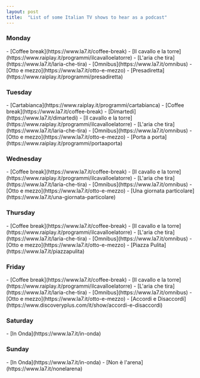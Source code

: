 ```yaml
---
layout: post
title:  "List of some Italian TV shows to hear as a podcast"
---
```

<h3 class="day-0">Monday</h3>
- [Coffee break](https://www.la7.it/coffee-break)
- [Il cavallo e la torre](https://www.raiplay.it/programmi/ilcavalloelatorre)
- [L'aria che tira](https://www.la7.it/laria-che-tira)
- [Omnibus](https://www.la7.it/omnibus)
- [Otto e mezzo](https://www.la7.it/otto-e-mezzo)
- [Presadiretta](https://www.raiplay.it/programmi/presadiretta)

<h3 class="day-1">Tuesday</h3>
- [Cartabianca](https://www.raiplay.it/programmi/cartabianca)
- [Coffee break](https://www.la7.it/coffee-break)
- [Dimartedì](https://www.la7.it/dimartedi)
- [Il cavallo e la torre](https://www.raiplay.it/programmi/ilcavalloelatorre)
- [L'aria che tira](https://www.la7.it/laria-che-tira)
- [Omnibus](https://www.la7.it/omnibus)
- [Otto e mezzo](https://www.la7.it/otto-e-mezzo)
- [Porta a porta](https://www.raiplay.it/programmi/portaaporta)

<h3 class="day-2">Wednesday</h3>
- [Coffee break](https://www.la7.it/coffee-break)
- [Il cavallo e la torre](https://www.raiplay.it/programmi/ilcavalloelatorre)
- [L'aria che tira](https://www.la7.it/laria-che-tira)
- [Omnibus](https://www.la7.it/omnibus)
- [Otto e mezzo](https://www.la7.it/otto-e-mezzo)
- [Una giornata particolare](https://www.la7.it/una-giornata-particolare)

<h3 class="day-3">Thursday</h3>
- [Coffee break](https://www.la7.it/coffee-break)
- [Il cavallo e la torre](https://www.raiplay.it/programmi/ilcavalloelatorre)
- [L'aria che tira](https://www.la7.it/laria-che-tira)
- [Omnibus](https://www.la7.it/omnibus)
- [Otto e mezzo](https://www.la7.it/otto-e-mezzo)
- [Piazza Pulita](https://www.la7.it/piazzapulita)

<h3 class="day-4">Friday</h3>
- [Coffee break](https://www.la7.it/coffee-break)
- [Il cavallo e la torre](https://www.raiplay.it/programmi/ilcavalloelatorre)
- [L'aria che tira](https://www.la7.it/laria-che-tira)
- [Omnibus](https://www.la7.it/omnibus)
- [Otto e mezzo](https://www.la7.it/otto-e-mezzo)
- [Accordi e Disaccordi](https://www.discoveryplus.com/it/show/accordi-e-disaccordi)

<h3 class="day-5">Saturday</h3>
- [In Onda](https://www.la7.it/in-onda)

<h3 class="day-6">Sunday</h3>
- [In Onda](https://www.la7.it/in-onda)
- [Non è l'arena](https://www.la7.it/nonelarena)

<script>
  document.addEventListener('DOMContentLoaded', () => {
    const today = new Date().getDay();
    const yesterday = today > 0 ? (today - 1) : 6;
    const h3 = document.querySelector(`.day-${yesterday}`);
    h3.innerHTML = `👉 ${h3.innerHTML}`;
  });
</script>
